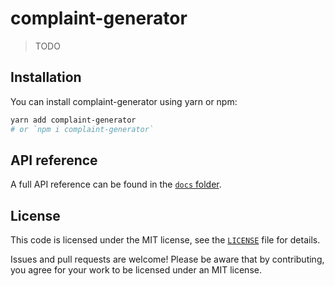 # complaint-generator

> TODO

<!-- TODO: A longer introduction to the module. -->

## Installation

You can install complaint-generator using yarn or npm:

```sh
yarn add complaint-generator
# or `npm i complaint-generator`
```

## API reference

A full API reference can be found in the [`docs` folder](/docs/README.md).

<!--
## Example usage

TODO: Describe the usage example(s).

```ts
// TODO: Example code.
```
-->

## License

This code is licensed under the MIT license, see the [`LICENSE`](LICENSE) file for details.

Issues and pull requests are welcome! Please be aware that by contributing, you agree for your work to be licensed under an MIT license.
